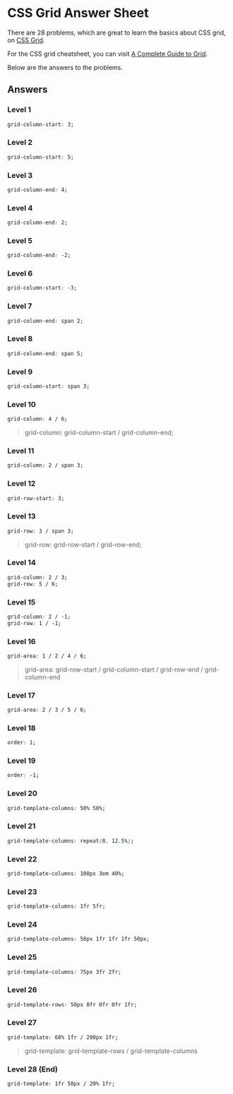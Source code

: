 # CSS Grid Answer Sheet

There are 28 problems, which are great to learn the basics about CSS grid, on [CSS Grid](https://cssgridgarden.com/).

For the CSS grid cheatsheet, you can visit [A Complete Guide to Grid](https://css-tricks.com/snippets/css/complete-guide-grid/).

Below are the answers to the problems.

## Answers

### Level 1  

```css
grid-column-start: 3;
```

### Level 2

```css
grid-column-start: 5;
```

### Level 3

```css
grid-column-end: 4;
```

### Level 4

```css
grid-column-end: 2;
```

### Level 5

```css
grid-column-end: -2;
```

### Level 6

```css
grid-column-start: -3;
```

### Level 7

```css
grid-column-end: span 2;
```

### Level 8

```css
grid-column-end: span 5;
```

### Level 9

```css
grid-column-start: span 3;
```

### Level 10

```css
grid-column: 4 / 6;
```

> grid-column: grid-column-start / grid-column-end;

### Level 11

```css
grid-column: 2 / span 3;
```

### Level 12

```css
grid-row-start: 3;
```

### Level 13

```css
grid-row: 3 / span 3;
```

> grid-row: grid-row-start / grid-row-end;

### Level 14

```css
grid-column: 2 / 3;
grid-row: 5 / 6;
```

### Level 15

```css
grid-column: 2 / -1;
grid-row: 1 / -1;
```

### Level 16

```css
grid-area: 1 / 2 / 4 / 6;
```

> grid-area: grid-row-start / grid-column-start / grid-row-end / grid-column-end

### Level 17

```css
grid-area: 2 / 3 / 5 / 6;
```

### Level 18

```css
order: 1;
```

### Level 19

```css
order: -1;
```

### Level 20

```css
grid-template-columns: 50% 50%;
```

### Level 21

```css
grid-template-columns: repeat(8, 12.5%);
```

### Level 22

```css
grid-template-columns: 100px 3em 40%;
```

### Level 23

```css
grid-template-columns: 1fr 5fr;
```

### Level 24

```css
grid-template-columns: 50px 1fr 1fr 1fr 50px;
```

### Level 25

```css
grid-template-columns: 75px 3fr 2fr;
```

### Level 26

```css
grid-template-rows: 50px 0fr 0fr 0fr 1fr;
```

### Level 27

```css
grid-template: 60% 1fr / 200px 1fr;
```

> grid-template: grid-template-rows / grid-template-columns

### Level 28 (End)

```css
grid-template: 1fr 50px / 20% 1fr;
```

